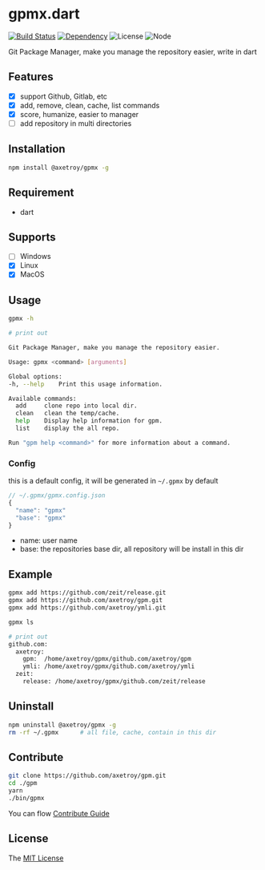 # gpmx.dart 
[![Build Status](https://travis-ci.org/axetroy/gpm.svg?branch=master)](https://travis-ci.org/axetroy/gpm)
[![Dependency](https://david-dm.org/axetroy/gpm.svg)](https://david-dm.org/axetroy/gpm)
![License](https://img.shields.io/badge/license-MIT-green.svg)
![Node](https://img.shields.io/badge/node-%3E=6.9-blue.svg?style=flat-square)



Git Package Manager, make you manage the repository easier, write in dart

## Features

- [x] support Github, Gitlab, etc
- [x] add, remove, clean, cache, list commands
- [x] score, humanize, easier to manager
- [ ] add repository in multi directories

## Installation
```bash
npm install @axetroy/gpmx -g
```

## Requirement

- dart

## Supports

- [ ] Windows
- [x] Linux
- [x] MacOS

## Usage

```bash
gpmx -h

# print out

Git Package Manager, make you manage the repository easier.

Usage: gpmx <command> [arguments]

Global options:
-h, --help    Print this usage information.

Available commands:
  add     clone repo into local dir.
  clean   clean the temp/cache.
  help    Display help information for gpm.
  list    display the all repo.

Run "gpm help <command>" for more information about a command.

```

### Config

this is a default config, it will be generated in ``~/.gpmx`` by default

```javascript
// ~/.gpmx/gpmx.config.json
{
  "name": "gpmx"
  "base": "gpmx"
}
```

- name: user name
- base: the repositories base dir, all repository will be install in this dir

## Example

```bash
gpmx add https://github.com/zeit/release.git
gpmx add https://github.com/axetroy/gpm.git
gpmx add https://github.com/axetroy/ymli.git

gpmx ls

# print out
github.com: 
  axetroy: 
    gpm:  /home/axetroy/gpmx/github.com/axetroy/gpm
    ymli: /home/axetroy/gpmx/github.com/axetroy/ymli
  zeit: 
    release: /home/axetroy/gpmx/github.com/zeit/release
```

## Uninstall

```bash
npm uninstall @axetroy/gpmx -g
rm -rf ~/.gpmx      # all file, cache, contain in this dir
```

## Contribute

```bash
git clone https://github.com/axetroy/gpm.git
cd ./gpm
yarn
./bin/gpmx
```

You can flow [Contribute Guide](https://github.com/axetroy/gpm/blob/master/contributing.md)

## License

The [MIT License](https://github.com/axetroy/gpm/blob/master/LICENSE)
